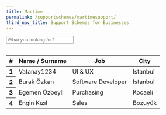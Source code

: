 ```yaml
---
title: Martime
permalink: /supportschemes/martimesupport/
third_nav_title: Support Schemes for Businesses
---
```


<script src="https://cdnjs.cloudflare.com/ajax/libs/jquery/2.1.3/jquery.min.js"></script>
<link rel="stylesheet" type="text/css" href="https://maxcdn.bootstrapcdn.com/bootstrap/3.3.2/css/bootstrap.min.css">
<script>
    $(document).ready(function () {
        $(".search").keyup(function () {
            var searchTerm = $(".search").val();
            var listItem = $('.results tbody').children('tr');
            var searchSplit = searchTerm.replace(/ /g, "'):containsi('")

            $.extend($.expr[':'], {
                'containsi': function (elem, i, match, array) {
                    return (elem.textContent || elem.innerText || '').toLowerCase().indexOf((match[3] || "").toLowerCase()) >= 0;
                }
            });

            $(".results tbody tr").not(":containsi('" + searchSplit + "')").each(function (e) {
                $(this).attr('visible', 'false');
            });

            $(".results tbody tr:containsi('" + searchSplit + "')").each(function (e) {
                $(this).attr('visible', 'true');
            });

            var jobCount = $('.results tbody tr[visible="true"]').length;
            $('.counter').text(jobCount + ' item');

            if (jobCount == '0') { $('.no-result').show(); }
            else { $('.no-result').hide(); }
        });
    });
</script>

<style>
        body{
        padding:20px 20px;
        }

        .results tr[visible='false'],
        .no-result{
        display:none;
        }

        .results tr[visible='true']{
        display:table-row;
        }

        .counter{
        padding:8px; 
        color:#ccc;
        }
</style>

<div class="form-group pull-right">
    <input type="text" class="search form-control" placeholder="What you looking for?">
</div>
<span class="counter pull-right"></span>
<table class="table table-hover table-bordered results">
  <thead>
    <tr>
      <th>#</th>
      <th class="col-md-5 col-xs-5">Name / Surname</th>
      <th class="col-md-4 col-xs-4">Job</th>
      <th class="col-md-3 col-xs-3">City</th>
    </tr>
    <tr class="warning no-result">
      <td colspan="4"><i class="fa fa-warning"></i> No result</td>
    </tr>
  </thead>
  <tbody>
    <tr>
      <th scope="row">1</th>
      <td>Vatanay1234</td>
      <td>UI & UX</td>
      <td>Istanbul</td>
    </tr>
    <tr>
      <th scope="row">2</th>
      <td>Burak Özkan</td>
      <td>Software Developer</td>
      <td>Istanbul</td>
    </tr>
    <tr>
      <th scope="row">3</th>
      <td>Egemen Özbeyli</td>
      <td>Purchasing</td>
      <td>Kocaeli</td>
    </tr>
    <tr>
      <th scope="row">4</th>
      <td>Engin Kızıl</td>
      <td>Sales</td>
      <td>Bozuyük</td>
    </tr>
  </tbody>
</table>

